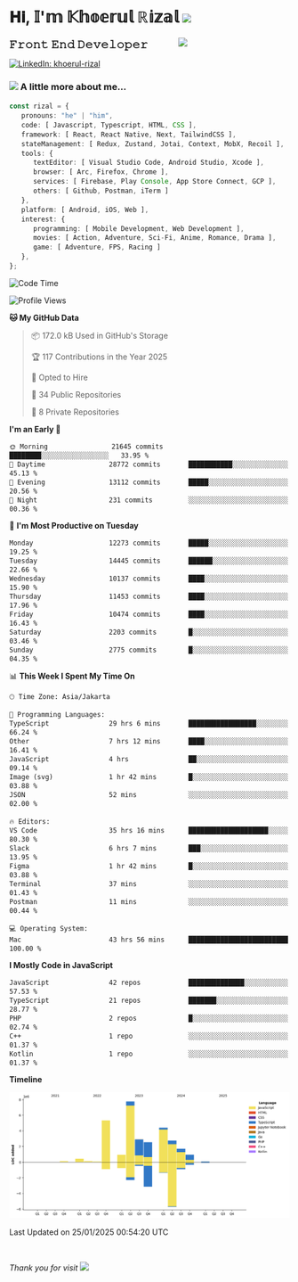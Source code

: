 <h1> 𝐇𝐢, 𝕀'𝕞 𝕂𝕙𝕠𝕖𝕣𝕦𝕝 ℝ𝕚𝕫𝕒𝕝 <img src="https://media.giphy.com/media/mGcNjsfWAjY5AEZNw6/giphy.gif" width="50"></h1>
<img align='right' src="https://media.giphy.com/media/v1.Y2lkPTc5MGI3NjExOWI2ajR2NGJubzBsZHFuaHMwajRrcDNsNXJwOG8yb3F0NjhkNXF4OSZlcD12MV9pbnRlcm5hbF9naWZfYnlfaWQmY3Q9cw/fkZukR450RQ1qnGaq9/giphy.gif" width="200">
<strong style="font-size:20px;">𝙵𝚛𝚘𝚗𝚝 𝙴𝚗𝚍 𝙳𝚎𝚟𝚎𝚕𝚘𝚙𝚎𝚛</strong>
</p></em>

[![LinkedIn: khoerul-rizal](https://img.shields.io/badge/khoerul--rizal-blue?style=flat-square&logo=Linkedin&logoColor=white&link=https://www.linkedin.com/in/khoerul-rizal/)](https://www.linkedin.com/in/khoerul-rizal/)

### <img src="https://media.giphy.com/media/VgCDAzcKvsR6OM0uWg/giphy.gif" width="50"> A little more about me...

```typescript
const rizal = {
   pronouns: "he" | "him",
   code: [ Javascript, Typescript, HTML, CSS ],
   framework: [ React, React Native, Next, TailwindCSS ],
   stateManagement: [ Redux, Zustand, Jotai, Context, MobX, Recoil ],
   tools: {
      textEditor: [ Visual Studio Code, Android Studio, Xcode ],
      browser: [ Arc, Firefox, Chrome ],
      services: [ Firebase, Play Console, App Store Connect, GCP ],
      others: [ Github, Postman, iTerm ]
   },
   platform: [ Android, iOS, Web ],
   interest: {
      programming: [ Mobile Development, Web Development ],
      movies: [ Action, Adventure, Sci-Fi, Anime, Romance, Drama ],
      game: [ Adventure, FPS, Racing ]
   },
};
```

<!--START_SECTION:waka-->
![Code Time](http://img.shields.io/badge/Code%20Time-2%2C132%20hrs%2058%20mins-blue)

![Profile Views](http://img.shields.io/badge/Profile%20Views-1-blue)

**🐱 My GitHub Data** 

> 📦 172.0 kB Used in GitHub's Storage 
 > 
> 🏆 117 Contributions in the Year 2025
 > 
> 💼 Opted to Hire
 > 
> 📜 34 Public Repositories 
 > 
> 🔑 8 Private Repositories 
 > 
**I'm an Early 🐤** 

```text
🌞 Morning                21645 commits       ████████░░░░░░░░░░░░░░░░░   33.95 % 
🌆 Daytime                28772 commits       ███████████░░░░░░░░░░░░░░   45.13 % 
🌃 Evening                13112 commits       █████░░░░░░░░░░░░░░░░░░░░   20.56 % 
🌙 Night                  231 commits         ░░░░░░░░░░░░░░░░░░░░░░░░░   00.36 % 
```
📅 **I'm Most Productive on Tuesday** 

```text
Monday                   12273 commits       █████░░░░░░░░░░░░░░░░░░░░   19.25 % 
Tuesday                  14445 commits       ██████░░░░░░░░░░░░░░░░░░░   22.66 % 
Wednesday                10137 commits       ████░░░░░░░░░░░░░░░░░░░░░   15.90 % 
Thursday                 11453 commits       ████░░░░░░░░░░░░░░░░░░░░░   17.96 % 
Friday                   10474 commits       ████░░░░░░░░░░░░░░░░░░░░░   16.43 % 
Saturday                 2203 commits        █░░░░░░░░░░░░░░░░░░░░░░░░   03.46 % 
Sunday                   2775 commits        █░░░░░░░░░░░░░░░░░░░░░░░░   04.35 % 
```


📊 **This Week I Spent My Time On** 

```text
🕑︎ Time Zone: Asia/Jakarta

💬 Programming Languages: 
TypeScript               29 hrs 6 mins       █████████████████░░░░░░░░   66.24 % 
Other                    7 hrs 12 mins       ████░░░░░░░░░░░░░░░░░░░░░   16.41 % 
JavaScript               4 hrs               ██░░░░░░░░░░░░░░░░░░░░░░░   09.14 % 
Image (svg)              1 hr 42 mins        █░░░░░░░░░░░░░░░░░░░░░░░░   03.88 % 
JSON                     52 mins             ░░░░░░░░░░░░░░░░░░░░░░░░░   02.00 % 

🔥 Editors: 
VS Code                  35 hrs 16 mins      ████████████████████░░░░░   80.30 % 
Slack                    6 hrs 7 mins        ███░░░░░░░░░░░░░░░░░░░░░░   13.95 % 
Figma                    1 hr 42 mins        █░░░░░░░░░░░░░░░░░░░░░░░░   03.88 % 
Terminal                 37 mins             ░░░░░░░░░░░░░░░░░░░░░░░░░   01.43 % 
Postman                  11 mins             ░░░░░░░░░░░░░░░░░░░░░░░░░   00.44 % 

💻 Operating System: 
Mac                      43 hrs 56 mins      █████████████████████████   100.00 % 
```

**I Mostly Code in JavaScript** 

```text
JavaScript               42 repos            ██████████████░░░░░░░░░░░   57.53 % 
TypeScript               21 repos            ███████░░░░░░░░░░░░░░░░░░   28.77 % 
PHP                      2 repos             █░░░░░░░░░░░░░░░░░░░░░░░░   02.74 % 
C++                      1 repo              ░░░░░░░░░░░░░░░░░░░░░░░░░   01.37 % 
Kotlin                   1 repo              ░░░░░░░░░░░░░░░░░░░░░░░░░   01.37 % 
```



**Timeline**

![Lines of Code chart](https://raw.githubusercontent.com/khoerulrizal/khoerulrizal/main/assets/bar_graph.png)


 Last Updated on 25/01/2025 00:54:20 UTC
<!--END_SECTION:waka-->
</details>
<br/>

<em>Thank you for visit</em> <img src="https://media.giphy.com/media/v1.Y2lkPTc5MGI3NjExcHdvNm1qZWtjaGw0ZjdwM3Z3NnY2dHlueTVuODBta2FiY20wM2YybSZlcD12MV9pbnRlcm5hbF9naWZfYnlfaWQmY3Q9cw/tV25tpdKqdFa9x81k2/giphy.gif" width="40">
